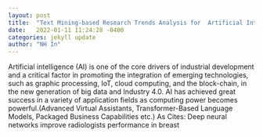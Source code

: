 ```yaml
---
layout: post
title:  "Text Mining-based Research Trends Analysis for  Artificial Intelligence using Korea National R&D Data"
date:   2022-01-11 11:24:28 -0400
categories: jekyll update
author: "NH In"
---
```

Artificial intelligence (AI) is one of the core drivers of industrial development and a critical factor in promoting the integration of emerging technologies, such as graphic processing, IoT, cloud computing, and the block-chain, in the new generation of big data and Industry 4.0. AI has achieved great success in a variety of application fields as computing power becomes powerful.(Advanced Virtual Assistants, Transformer-Based Language Models, Packaged Business Capabilities etc.) As Cites: Deep neural networks improve radiologists performance in breast